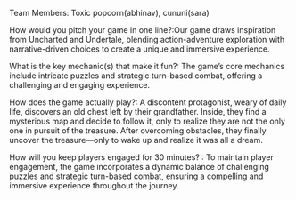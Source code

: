 Team Members: Toxic popcorn(abhinav), cununi(sara)

How would you pitch your game in one line?:Our game draws inspiration from Uncharted and Undertale, blending action-adventure exploration with narrative-driven choices to create a unique and immersive experience.

What is the key mechanic(s) that make it fun?: The game’s core mechanics include intricate puzzles and strategic turn-based combat, offering a challenging and engaging experience.

How does the game actually play?: A discontent protagonist, weary of daily life, discovers an old chest left by their grandfather. Inside, they find a mysterious map and decide to follow it, only to realize they are not the only one in pursuit of the treasure. After overcoming obstacles, they finally uncover the treasure—only to wake up and realize it was all a dream.

How will you keep players engaged for 30 minutes? : To maintain player engagement, the game incorporates a dynamic balance of challenging puzzles and strategic turn-based combat, ensuring a compelling and immersive experience throughout the journey.


